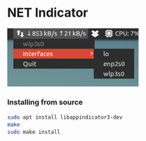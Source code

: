 # NET Indicator

![Screen](screen.png)

### Installing from source
```sh
sudo apt install libappindicator3-dev
make
sudo make install
```
